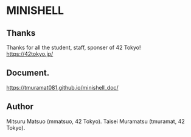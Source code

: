 # MINISHELL

## Thanks
Thanks for all the student, staff, sponser of 42 Tokyo!  
https://42tokyo.jp/

## Document. 
https://tmuramat081.github.io/minishell_doc/

## Author
Mitsuru Matsuo (mmatsuo, 42 Tokyo). 
Taisei Muramatsu (tmuramat, 42 Tokyo). 


